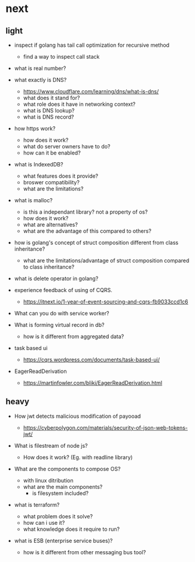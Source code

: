# next
## light
- inspect if golang has tail call optimization for recursive method
  - find a way to inspect call stack

- what is real number?

- what exactly is DNS?
  - https://www.cloudflare.com/learning/dns/what-is-dns/
  - what does it stand for?
  - what role does it have in networking context?
  - what is DNS lookup?
  - what is DNS record?

- how https work?
  - how does it work?
  - what do server owners have to do?
  - how can it be enabled?

- what is IndexedDB?
  - what features does it provide?
  - broswer compatibility?
  - what are the limitations?

- what is malloc?
  - is this a independant library? not a property of os?
  - how does it work?
  - what are alternatives?
  - what are the advantage of this compared to others?

- how is golang's concept of struct composition different from class inheritance?
  - what are the limitations/advantage of struct composition compared to class inheritance?

- what is delete operator in golang?

- experience feedback of using of CQRS.
  - https://itnext.io/1-year-of-event-sourcing-and-cqrs-fb9033ccd1c6

- What can you do with service worker?

- What is forming virtual record in db?
  - how is it different from aggregated data?

- task based ui
  - https://cqrs.wordpress.com/documents/task-based-ui/

- EagerReadDerivation
  - https://martinfowler.com/bliki/EagerReadDerivation.html


## heavy
- How jwt detects malicious modification of payooad
  - https://cyberpolygon.com/materials/security-of-json-web-tokens-jwt/

- What is filestream of node js?
  - How does it work? (Eg. with readline library)

- What are the components to compose OS?
  - with linux ditribution
  - what are the main components?
    - is filesystem included?

- what is terraform?
  - what problem does it solve?
  - how can i use it?
  - what knowledge does it require to run?

- what is ESB (enterprise service buses)?
  - how is it different from other messaging bus tool?
